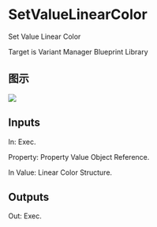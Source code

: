 # SetValueLinearColor

Set Value Linear Color

Target is Variant Manager Blueprint Library

## 图示

![]($-20221218-21241271.png)

## Inputs

In: Exec.

Property: Property Value Object Reference.

In Value: Linear Color Structure.  

## Outputs

Out: Exec.


